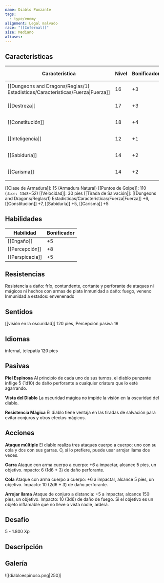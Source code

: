 ```yaml
---
name: Diablo Punzante
tags:
  - type/enemy
alignment: Legal malvado
race: "[[Infernal]]"
size: Mediano
aliases:
---
```


## Características

| Característica                                                                 | Nivel | Bonificador | Lanzar dado      |
| ------------------------------------------------------------------------------ | ----- | ----------- | ---------------- |
| [[Dungeons and Dragons/Reglas/1) Estadisticas/Características/Fuerza\|Fuerza]] | 16    | +3          | `dice: 1d20 + 0` |
| [[Destreza]]                                                                   | 17    | +3          | `dice: 1d20 + 0` |
| [[Constitución]]                                                               | 18    | +4          | `dice: 1d20 + 0` |
| [[Inteligencia]]                                                               | 12    | +1          | `dice: 1d20 + 0` |
| [[Sabiduría]]                                                                  | 14    | +2          | `dice: 1d20 + 0` |
| [[Carisma]]                                                                    | 14    | +2          | `dice: 1d20 + 0` |

[[Clase de Armadura]]: 15 (Armadura Natural)
[[Puntos de Golpe]]: 110 (`dice: 13d8`+52)
[[Velocidad]]: 30 pies
[[Tirada de Salvación]]: [[Dungeons and Dragons/Reglas/1) Estadisticas/Características/Fuerza|Fuerza]] +6, [[Constitución]] +7, [[Sabiduría]] +5, [[Carisma]] +5

## Habilidades

| Habilidad       | Bonificador |
| --------------- | ----------- |
| [[Engaño]]      | +5          |
| [[Percepción]]  | +8          |
| [[Perspicacia]] | +5          |

## Resistencias

Resistencia a daño: frío, contundente, cortante y perforante de ataques ni mágicos ni hechos con armas de plata
Inmunidad a daño: fuego, veneno
Inmunidad a estados: envenenado

## Sentidos

[[visión en la oscuridad]] 120 pies, 
Percepción pasiva 18

## Idiomas

infernal, telepatía 120 pies

## Pasivas

**Piel Espinosa**
Al principio de cada uno de sus turnos, el diablo punzante inflige 5 (1d10) de daño perforante a cualquier criatura que lo esté agarrando.

**Vista del Diablo**
La oscuridad mágica no impide la visión en la oscuridad del diablo.

**Resistencia Mágica** 
El diablo tiene ventaja en las tiradas de salvación para evitar conjuros y otros efectos mágicos.

## Acciones

**Ataque múltiple**
El diablo realiza tres ataques cuerpo a cuerpo;
uno con su cola y dos con sus garras. O, si lo prefiere, puede usar
arrojar llama dos veces.

**Garra**
Ataque con arma cuerpo a cuerpo: +6 a impactar, alcance 5 pies, un objetivo. 
mpacto: 6 (1d6 + 3) de daño perforante.

**Cola**
Ataque con arma cuerpo a cuerpo: +6 a impactar, alcance 5 pies, un objetivo. 
Impacto: 10 (2d6 + 3) de daño perforante.

**Arrojar llama**
Ataque de conjuro a distancia: +5 a impactar, alcance 150 pies, un objetivo. 
Impacto: 10 (3d6) de daño de fuego. Si el objetivo es un objeto inflamable que no lleve o vista nadie, arderá.

## Desafío

5 - 1.800 Xp

## Descripción

## Galería


![[diabloespinoso.png|250]]